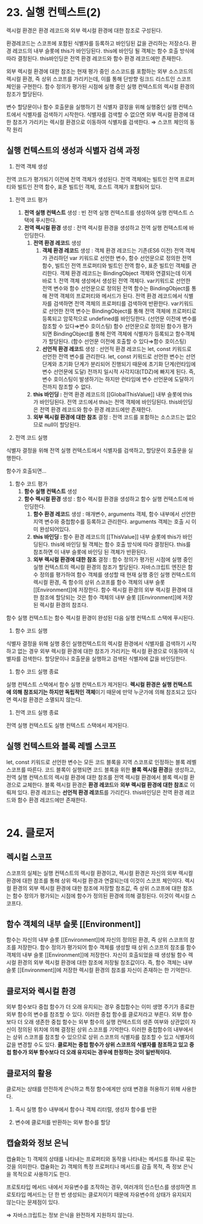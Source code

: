 # 23. 실행 컨텍스트(2)


렉시컬 환경은 환경 레코드와 외부 렉시컬 환경에 대한 참조로 구성된다.

환경레코드는 스코프에 포함된 식별자를 등록하고 바인딩된 값을 관리하는 저장소다. 환경 레코드의 내부 슬롯에 this가 바인딩된다. this에 바인딩 될 객체는 함수 호출 방식에 따라 결정된다. this바인딩은 전역 환경 레코드와 함수 환경 레코드에만 존재한다. 

외부 렉시컬 환경에 대한 참조는 현재 평가 중인 소스코드를 포함하는 외부 소스코드의 렉시컬 환경, 즉 상위 스코프를 가리키는데, 이를 통해 단방향 링크드 리스트인 스코프 체인을 구현한다. 함수 정의가 평가된 시점에 실행 중인 실행 컨텍스트의 렉시컬 환경의 참조가 할당된다. 

변수 할당문이나 함수 호출문을 실행하기 전 식별자 결정을 위해 실행중인 실행 컨텍스트에서 식별자를 검색하기 시작한다. 식별자를 검색할 수 없으면 외부 렉시컬 환경에 대한 참조가 가리키는 렉시컬 환경으로 이동하여 식별자를 검색한다. ⇒ 스코프 체인의 동작 원리



## 실행 컨텍스트의 생성과 식별자 검색 과정


1. 전역 객체 생성

전역 코드가 평가되기 이전에 전역 객체가 생성된다. 전역 객체에는 빌트인 전역 프로퍼티와 빌트인 전역 함수, 표준 빌트인 객체, 호스트 객체가 포함되어 있다. 

1. 전역 코드 평가
    1. **전역 실행 컨텍스트** 생성 : 빈 전역 실행 컨텍스트를 생성하여 실행 컨텍스트 스택에 푸시한다. 
    2. **전역 렉시컬 환경** 생성 : 전역 렉시컬 환경을 생성하고 전역 실행 컨텍스트에 바인딩한다. 
        1. **전역 환경 레코드** 생성
            1. **객체 환경 레코드** 생성 : 객체 환경 레코드는 기존(ES6 이전) 전역 객체가 관리하던 var 키워드로 선언한 변수, 함수 선언문으로 정의한 전역 함수, 빌트인 전역 프로퍼티와 빌트인 전역 함수, 표준 빌트인 객체를 관리한다. 객체 환경 레코드는 BindingObject 객체와 연결되는데 이게 바로 1. 전역 객체 생성에서 생성된 전역 객체다. var키워드로 선언한 전역 변수와 함수 선언문으로 정의된 전역 함수는 BindingObject를 통해 전역 객체의 프로퍼티와 메서드가 된다. 전역 환경 레코드에서 식별자를 검색하면 전역 객체의 프로퍼티를 검색하여 반환한다. var키워드로 선언한 전역 변수는 BindingObject를 통해 전역 객체에 프로퍼티로 등록되고 암묵적으로 undefined를 바인딩한다. (선언문 이전에 변수를 참조할 수 있다⇒변수 호이스팅) 함수 선언문으로 정의된 함수가 평가되면 BindingObject를 통해 전역 객체에 식별자가 등록되고 함수객체가 할당된다. (함수 선언문 이전에 호출할 수 있다⇒함수 호이스팅)  
            2. **선언적 환경 레코드** 생성 : 선언적 환경 레코드는 let, const 키워드로 선언한 전역 변수를 관리한다.  let, const 키워드로 선언한 변수는 선언단계와 초기화 단계가 분리되어 진행되기 때문에 초기화 단계(런타임에 변수 선언문에 도달) 전까지 일시적 사각지대(TDZ)에 빠지게 된다. 즉, 변수 호이스팅이 발생하기는 하지만 런타임에 변수 선언문에 도달하기 전까지 참조할 수 없다. 
        2. **this 바인딩 :** 전역 환경 레코드의 [[GlobalThisValue]] 내부 슬롯에 this가 바인딩된다. 전역 코드에서 this는 전역 객체에 바인딩된다. this바인딩은 전역 환경 레코드와 함수 환경 레코드에만 존재한다. 
        3. **외부 렉시컬 환경에 대한 참조** 결정 : 전역 코드를 포함하는 소스코드는 없으므로 null이 할당된다.

1. 전역 코드 실행

식별자 결정을 위해 전역 실행 컨텍스트에서 식별자를 검색하고, 할당문이 호출문을 실행한다. 

함수가 호출되면…

1. 함수 코드 평가
    1. **함수 실행 컨텍스트** 생성 
    2. **함수 렉시컬 환경** 생성 : 함수 렉시컬 환경을 생성하고 함수 실행 컨텍스트에 바인딩한다. 
        1. **함수 환경 레코드** 생성 : 매개변수, arguments 객체, 함수 내부에서 선언한 지역 변수와 중첩함수를 등록하고 관리한다.  arguments 객체는 호출 시 이미 완성되어있다.
        2. **this 바인딩 :** 함수 환경 레코드의 [[ThisValue]] 내부 슬롯에 this가 바인딩된다. this에 바인딩 될 객체는 함수 호출 방식에 따라 결정된다. this를 참조하면 이 내부 슬롯에 바인딩 된 객체가 반환된다. 
        3. **외부 렉시컬 환경에 대한 참조** 결정 : 함수 정의가 평가된 시점에 실행 중인 실행 컨텍스트의 렉시컬 환경의 참조가 할당된다. 자바스크립트 엔진은 함수 정의를 평가하여 함수 객체를 생성할 때 현재 실행 중인 실행 컨텍스트의 렉시컬 환경, 즉 함수의 상위 스코프를 함수 객체의 내부 슬롯 [[Environment]]에 저장한다. 함수 렉시컬 환경의 외부 렉시컬 환경에 대한 참조에 할당되는 것은 함수 객체의 내부 슬롯 [[Environment]]에 저장된 렉시컬 환경의 참조다. 

함수 실행 컨텍스트는 함수 렉시컬 환경이 완성된 다음 실행 컨텍스트 스택에 푸시된다.  

1. 함수 코드 실행

식별자 결정을 위해 실행 중인 실행컨텍스트의 렉시컬 환경에서 식별자를 검색하기 시작하고 없는 경우 외부 렉시컬 환경에 대한 참조가 가리키는 렉시컬 환경으로 이동하여 식별자를 검색한다. 할당문이나 호출문을 실행하고 검색된 식별자에 값을 바인딩한다.

1. 함수 코드 실행 종료

실행 컨텍스트 스택에서 함수 실행 컨텍스트가 제거된다. **렉시컬 환경은 실행 컨텍스트에 의해 참조되기는 하지만 독립적인 객체**이기 때문에 만약 누군가에 의해 참조되고 있다면 렉시컬 환경은 소멸되지 않는다.   

1. 전역 코드 실행 종료

전역 실행 컨텍스트도 실행 컨텍스트 스택에서 제거된다. 



## 실행 컨텍스트와 블록 레벨 스코프


let, const 키워드로 선언한 변수는 모든 코드 블록을 지역 스코프로 인정하는 블록 레벨 스코프를 따른다. 코드 블록이 실행되면 코드 블록을 위한 **블록 렉시컬 환경**을 생성하고, 전역 실행 컨텍스트의 렉시컬 환경에 대한 참조를 전역 렉시컬 환경에서 블록 렉시컬 환경으로 교체한다. 블록 렉시컬 환경은 **환경 레코드**와 **외부 렉시컬 환경에 대한 참조**로 이뤄져 있다. 환경 레코드는 **선언적 환경 레코드**를 가리킨다. this바인딩은 전역 환경 레코드와 함수 환경 레코드에만 존재한다. 
<br/>
<br/>



# 24. 클로저



## 렉시컬 스코프


스코프의 실체는 실행 컨텍스트의 렉시컬 환경이고, 렉시컬 환경은 자신의 외부 렉시컬 환경에 대한 참조를 통해 상위 렉시컬 환경과 연결되는데 이것이 스코프 체인이다. 렉시컬 환경의 외부 렉시컬 환경에 대한 참조에 저장할 참조값, 즉 상위 스코프에 대한 참조는 함수 정의가 평가되는 시점에 함수가 정의된 환경에 의해 결정된다. 이것이 렉시컬 스코프다. 

 

## 함수 객체의 내부 슬롯 [[Environment]]


함수는 자신의 내부 슬롯 [[Environment]]에 자신의 정의된 환경, 즉 상위 스코프의 참조를 저장한다. 함수 정의가 평가되어 함수 객체를 생성할 때 상위 스코프의 참조를 함수 객체의 내부 슬롯 [[Environment]]에 저장한다. 자신이 호출되었을 때 생성될 함수 렉시컬 환경의 외부 렉시컬 환경에 대한 참조에 저장될 참조값이다. 즉, 함수 객체는 내부 슬롯 [[Environment]]에 저장한 렉시컬 환경의 참조를 자신이 존재하는 한 기억한다. 


## 클로저와 렉시컬 환경


외부 함수보다 중첩 함수가 더 오래 유지되는 경우 중첩함수는 이미 생명 주기가 종료한 외부 함수의 변수를 참조할 수 있다. 이러한 중첩 함수를 클로저라고 부른다. 외부 함수보다 더 오래 생존한 중첩 함수는 외부 함수의 실행 컨텍스트의 생존 여부와 상관없이 자신이 정의된 위치에 의해 결정된 상위 스코프를 기억한다. 이러한 중첩함수의 내부에서는 상위 스코프를 참조할 수 있으므로 상위 스코프의 식별자를 참조할 수 있고 식별자의 값을 변경할 수도 있다. **클로저는 중첩 함수가 상위 스코프의 식별자를 참조하고 있고 중첩 함수가 외부 함수보다 더 오래 유지되는 경우에 한정하는 것이 일반적이다.** 


## 클로저의 활용


클로저는 상태를 안전하게 은닉하고 특정 함수에게만 상태 변경을 허용하기 위해 사용한다. 

1) 즉시 실행 함수 내부에서 함수나 객체 리터럴, 생성자 함수를 반환

2) 변수에 클로저를 반환하는 외부 함수를 할당


## 캡슐화와 정보 은닉


캡슐화는 1) 객체의 상태를 나타내는 프로퍼티와 동작을 나타내는 메서드를 하나로 묶는 것을 의미한다. 캡슐화는 2) 객체의 특정 프로퍼티나 메서드를 감출 목적, 즉 정보 은닉을 목적으로 사용하기도 한다. 

프로토타입 메서드 내에서 자유변수를 조작하는 경우, 여러개의 인스턴스를 생성하면 프로토타입 메서드는 단 한 번 생성되는 클로저이기 때문에 자유변수의 상태가 유지되지 않는다는 문제점이 있다. 

⇒ 자바스크립트는 정보 은닉을 완전하게 지원하지 않는다.
